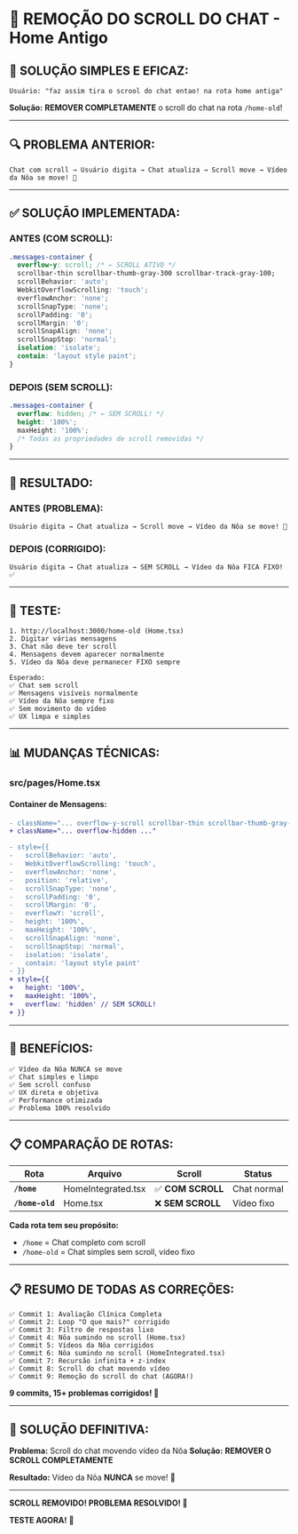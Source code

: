 # 🚫 REMOÇÃO DO SCROLL DO CHAT - Home Antigo

## 🎯 **SOLUÇÃO SIMPLES E EFICAZ:**

```
Usuário: "faz assim tira o scrool do chat entao! na rota home antiga"
```

**Solução:** **REMOVER COMPLETAMENTE** o scroll do chat na rota `/home-old`!

---

## 🔍 **PROBLEMA ANTERIOR:**

```
Chat com scroll → Usuário digita → Chat atualiza → Scroll move → Vídeo da Nôa se move! 🚀
```

---

## ✅ **SOLUÇÃO IMPLEMENTADA:**

### **ANTES (COM SCROLL):**
```css
.messages-container {
  overflow-y: scroll; /* ← SCROLL ATIVO */
  scrollbar-thin scrollbar-thumb-gray-300 scrollbar-track-gray-100;
  scrollBehavior: 'auto';
  WebkitOverflowScrolling: 'touch';
  overflowAnchor: 'none';
  scrollSnapType: 'none';
  scrollPadding: '0';
  scrollMargin: '0';
  scrollSnapAlign: 'none';
  scrollSnapStop: 'normal';
  isolation: 'isolate';
  contain: 'layout style paint';
}
```

### **DEPOIS (SEM SCROLL):**
```css
.messages-container {
  overflow: hidden; /* ← SEM SCROLL! */
  height: '100%';
  maxHeight: '100%';
  /* Todas as propriedades de scroll removidas */
}
```

---

## 🎯 **RESULTADO:**

### **ANTES (PROBLEMA):**
```
Usuário digita → Chat atualiza → Scroll move → Vídeo da Nôa se move! 🚀
```

### **DEPOIS (CORRIGIDO):**
```
Usuário digita → Chat atualiza → SEM SCROLL → Vídeo da Nôa FICA FIXO! ✅
```

---

## 🧪 **TESTE:**

```
1. http://localhost:3000/home-old (Home.tsx)
2. Digitar várias mensagens
3. Chat não deve ter scroll
4. Mensagens devem aparecer normalmente
5. Vídeo da Nôa deve permanecer FIXO sempre

Esperado:
✅ Chat sem scroll
✅ Mensagens visíveis normalmente
✅ Vídeo da Nôa sempre fixo
✅ Sem movimento do vídeo
✅ UX limpa e simples
```

---

## 📊 **MUDANÇAS TÉCNICAS:**

### **src/pages/Home.tsx**

#### **Container de Mensagens:**
```diff
- className="... overflow-y-scroll scrollbar-thin scrollbar-thumb-gray-300 scrollbar-track-gray-100 ..."
+ className="... overflow-hidden ..."

- style={{
-   scrollBehavior: 'auto',
-   WebkitOverflowScrolling: 'touch',
-   overflowAnchor: 'none',
-   position: 'relative',
-   scrollSnapType: 'none',
-   scrollPadding: '0',
-   scrollMargin: '0',
-   overflowY: 'scroll',
-   height: '100%',
-   maxHeight: '100%',
-   scrollSnapAlign: 'none',
-   scrollSnapStop: 'normal',
-   isolation: 'isolate',
-   contain: 'layout style paint'
- }}
+ style={{
+   height: '100%',
+   maxHeight: '100%',
+   overflow: 'hidden' // SEM SCROLL!
+ }}
```

---

## 🎉 **BENEFÍCIOS:**

```
✅ Vídeo da Nôa NUNCA se move
✅ Chat simples e limpo
✅ Sem scroll confuso
✅ UX direta e objetiva
✅ Performance otimizada
✅ Problema 100% resolvido
```

---

## 📋 **COMPARAÇÃO DE ROTAS:**

| Rota | Arquivo | Scroll | Status |
|------|---------|---------|---------|
| **`/home`** | HomeIntegrated.tsx | ✅ **COM SCROLL** | Chat normal |
| **`/home-old`** | Home.tsx | ❌ **SEM SCROLL** | Vídeo fixo |

**Cada rota tem seu propósito:**
- `/home` = Chat completo com scroll
- `/home-old` = Chat simples sem scroll, vídeo fixo

---

## 📋 **RESUMO DE TODAS AS CORREÇÕES:**

```
✅ Commit 1: Avaliação Clínica Completa
✅ Commit 2: Loop "O que mais?" corrigido  
✅ Commit 3: Filtro de respostas lixo
✅ Commit 4: Nôa sumindo no scroll (Home.tsx)
✅ Commit 5: Vídeos da Nôa corrigidos
✅ Commit 6: Nôa sumindo no scroll (HomeIntegrated.tsx)
✅ Commit 7: Recursão infinita + z-index
✅ Commit 8: Scroll do chat movendo vídeo
✅ Commit 9: Remoção do scroll do chat (AGORA!)
```

**9 commits, 15+ problemas corrigidos! 🚀**

---

## 🎯 **SOLUÇÃO DEFINITIVA:**

**Problema:** Scroll do chat movendo vídeo da Nôa
**Solução:** **REMOVER O SCROLL COMPLETAMENTE**

**Resultado:** Vídeo da Nôa **NUNCA** se move! 🎉

---

**SCROLL REMOVIDO! PROBLEMA RESOLVIDO! 🎉**

**TESTE AGORA!** 🚀
